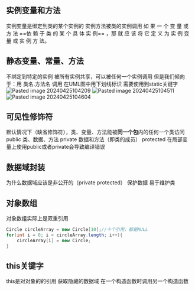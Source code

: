 ## 实例变量和方法
实例变量是绑定到类的某个实例的
实例方法被类的实例调用
如 果 一 个 变 量 或 方 法 ==依 赖 于 类 的 某 个 具 体 实 例== ，那 就 应 该 将 它 定 义 为 实 例 变 量 或 实 例 方 法。
## 静态变量、常量、方法
不绑定到特定的实例
被所有实例共享，可以被任何一个实例调用
但是我们倾向于：用 类名.方法名 调用
在UML图中用下划线标识
需要使用到static关键字
![Pasted image 20240425104209](https://obsidian-1326430649.cos.ap-chongqing.myqcloud.com/pic/202405080030257.png)
![Pasted image 20240425104511](https://obsidian-1326430649.cos.ap-chongqing.myqcloud.com/pic/202405080030258.png)![Pasted image 20240425104604](https://obsidian-1326430649.cos.ap-chongqing.myqcloud.com/pic/202405080030259.png)
## 可见性修饰符
默认情况下（缺省修饰符），类、变量、方法能被**同一个包**内的任何一个类访问
public 类、数据、方法
private 数据和方法（即类的成员）
protected
在局部变量上使用public或者private会导致编译错误
## 数据域封装
为什么数据域应该是非公开的（private protected）
保护数据
易于维护类
## 对象数组
对象数组实际上是双重引用
```java
Circle circleArray = new Circle[10];//十个引用，都是NULL
for(int i = 0; i < circleArray.length; i++){
	circleArray[i] = new Circle;
}

```
## this关键字
this是对对象的的引用
获取隐藏的数据域
在一个构造函数时调用另一个构造函数
